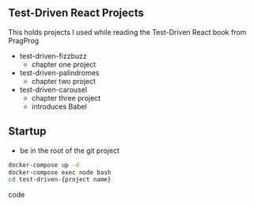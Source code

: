 ## Test-Driven React Projects

This holds projects I used while reading the Test-Driven React book from PragProg

- test-driven-fizzbuzz 
	- chapter one project
- test-driven-palindromes 
	- chapter two project
- test-driven-carousel 
	- chapter three project
	- introduces Babel

	
## Startup
- be in the root of the git project

```bash 
docker-compose up -d
docker-compose exec node bash
cd test-driven-{project name}
```
code 